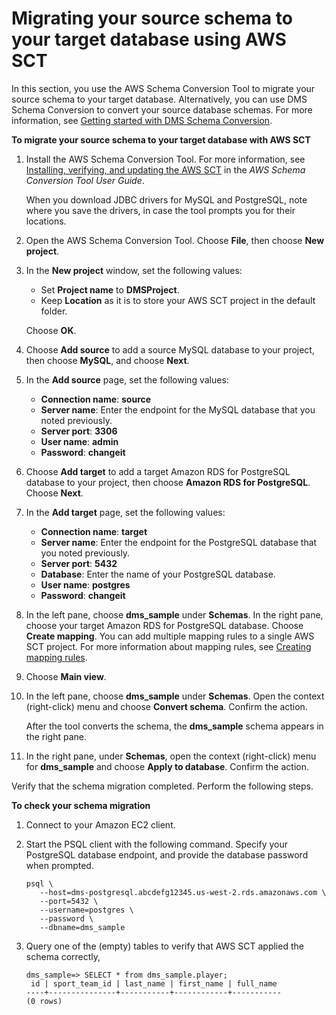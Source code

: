 # Migrating your source schema to your target database using AWS SCT<a name="CHAP_GettingStarted.SCT"></a>

In this section, you use the AWS Schema Conversion Tool to migrate your source schema to your target database\. Alternatively, you can use DMS Schema Conversion to convert your source database schemas\. For more information, see [Getting started with DMS Schema Conversion](getting-started.md)\.

**To migrate your source schema to your target database with AWS SCT**

1. Install the AWS Schema Conversion Tool\. For more information, see [ Installing, verifying, and updating the AWS SCT](https://docs.aws.amazon.com/SchemaConversionTool/latest/userguide/CHAP_Installing.html#CHAP_Installing.Procedure) in the *AWS Schema Conversion Tool User Guide*\. 

   When you download JDBC drivers for MySQL and PostgreSQL, note where you save the drivers, in case the tool prompts you for their locations\.

1. Open the AWS Schema Conversion Tool\. Choose **File**, then choose **New project**\.

1. In the **New project** window, set the following values:
   + Set **Project name** to **DMSProject**\.
   + Keep **Location** as it is to store your AWS SCT project in the default folder\.

   Choose **OK**\.

1. Choose **Add source** to add a source MySQL database to your project, then choose **MySQL**, and choose **Next**\.

1. In the **Add source** page, set the following values:
   + **Connection name**: **source**
   + **Server name**: Enter the endpoint for the MySQL database that you noted previously\.
   + **Server port**: **3306**
   + **User name**: **admin**
   + **Password**: **changeit**

1. Choose **Add target** to add a target Amazon RDS for PostgreSQL database to your project, then choose **Amazon RDS for PostgreSQL**\. Choose **Next**\.

1. In the **Add target** page, set the following values:
   + **Connection name**: **target**
   + **Server name**: Enter the endpoint for the PostgreSQL database that you noted previously\.
   + **Server port**: **5432**
   + **Database**: Enter the name of your PostgreSQL database\.
   + **User name**: **postgres**
   + **Password**: **changeit**

1. In the left pane, choose **dms\_sample** under **Schemas**\. In the right pane, choose your target Amazon RDS for PostgreSQL database\. Choose **Create mapping**\. You can add multiple mapping rules to a single AWS SCT project\. For more information about mapping rules, see [Creating mapping rules](https://docs.aws.amazon.com/SchemaConversionTool/latest/userguide/CHAP_Mapping.html)\. 

1. Choose **Main view**\.

1. In the left pane, choose **dms\_sample** under **Schemas**\. Open the context \(right\-click\) menu and choose **Convert schema**\. Confirm the action\.

   After the tool converts the schema, the **dms\_sample** schema appears in the right pane\.

1. In the right pane, under **Schemas**, open the context \(right\-click\) menu for **dms\_sample** and choose **Apply to database**\. Confirm the action\.

Verify that the schema migration completed\. Perform the following steps\.

**To check your schema migration**

1. Connect to your Amazon EC2 client\.

1. Start the PSQL client with the following command\. Specify your PostgreSQL database endpoint, and provide the database password when prompted\.

   ```
   psql \
      --host=dms-postgresql.abcdefg12345.us-west-2.rds.amazonaws.com \
      --port=5432 \
      --username=postgres \
      --password \
      --dbname=dms_sample
   ```

1. Query one of the \(empty\) tables to verify that AWS SCT applied the schema correctly,

   ```
   dms_sample=> SELECT * from dms_sample.player;
    id | sport_team_id | last_name | first_name | full_name
   ----+---------------+-----------+------------+-----------
   (0 rows)
   ```
